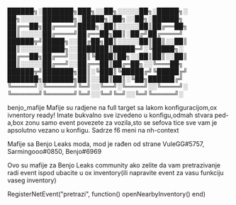 ██████╗░███████╗███╗░░██╗░░░░░██╗░█████╗░  ██╗░░░░░███████╗░█████╗░██╗░░██╗░██████╗ ██╔══██╗██╔════╝████╗░██║░░░░░██║██╔══██╗  ██║░░░░░██╔════╝██╔══██╗██║░██╔╝██╔════╝ ██████╦╝█████╗░░██╔██╗██║░░░░░██║██║░░██║  ██║░░░░░█████╗░░███████║█████═╝░╚█████╗░ ██╔══██╗██╔══╝░░██║╚████║██╗░░██║██║░░██║  ██║░░░░░██╔══╝░░██╔══██║██╔═██╗░░╚═══██╗ ██████╦╝███████╗██║░╚███║╚█████╔╝╚█████╔╝  ███████╗███████╗██║░░██║██║░╚██╗██████╔╝ ╚═════╝░╚══════╝╚═╝░░╚══╝░╚════╝░░╚════╝░  ╚══════╝╚══════╝╚═╝░░╚═╝╚═╝░░╚═╝╚═════╝░

benjo_mafije
Mafije su radjene na full target sa lakom konfiguracijom,ox ivnentory ready! Imate bukvalno sve izvedeno u konfigu,odmah stvara ped-a,box zonu samo event povezete za vozila,sto se sefova tice sve vam je apsolutno vezano u konfigu. Sadrze f6 meni na nh-context

Mafije sa Benjo Leaks moda, mod je rađen od strane VuleGG#5757, Sarmingooo#0850, Benjo#6969


Ovo su mafije za Benjo Leaks community ako zelite da vam pretrazivanje radi event ispod ubacite u ox inventory(ili napravite event za vasu funkciju vaseg inventory)

RegisterNetEvent("pretrazi", function()
    openNearbyInventory()
end)
